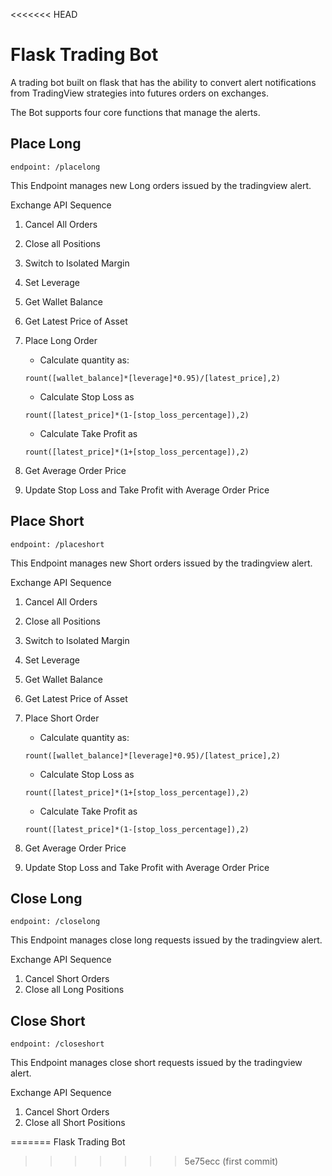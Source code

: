 <<<<<<< HEAD
# Flask Trading Bot
A trading bot built on flask that has the ability to convert alert notifications from TradingView strategies into futures orders on exchanges.

The Bot supports four core functions that manage the alerts.

## Place Long
    
    endpoint: /placelong
    
This Endpoint manages new Long orders issued by the tradingview alert.

Exchange API Sequence
1. Cancel All Orders
2. Close all Positions
3. Switch to Isolated Margin
4. Set Leverage
5. Get Wallet Balance
6. Get Latest Price of Asset
7. Place Long Order

    - Calculate quantity as: 
    ```
    rount([wallet_balance]*[leverage]*0.95)/[latest_price],2)
    ```
    - Calculate Stop Loss as 
    ```
    rount([latest_price]*(1-[stop_loss_percentage]),2)
    ```
    - Calculate Take Profit as 
    ```
    rount([latest_price]*(1+[stop_loss_percentage]),2)
    ```
8. Get Average Order Price
9. Update Stop Loss and Take Profit with Average Order Price

## Place Short
    
    endpoint: /placeshort
    
This Endpoint manages new Short orders issued by the tradingview alert.

Exchange API Sequence
1. Cancel All Orders
2. Close all Positions
3. Switch to Isolated Margin
4. Set Leverage
5. Get Wallet Balance
6. Get Latest Price of Asset
7. Place Short Order

    - Calculate quantity as: 
    ```
    rount([wallet_balance]*[leverage]*0.95)/[latest_price],2)
    ```
    - Calculate Stop Loss as 
    ```
    rount([latest_price]*(1+[stop_loss_percentage]),2)
    ```
    - Calculate Take Profit as 
    ```
    rount([latest_price]*(1-[stop_loss_percentage]),2)
    ```
8. Get Average Order Price
9. Update Stop Loss and Take Profit with Average Order Price

## Close Long
    
    endpoint: /closelong
    
This Endpoint manages close long requests issued by the tradingview alert.

Exchange API Sequence
1. Cancel Short Orders
2. Close all Long Positions

## Close Short
    
    endpoint: /closeshort
    
This Endpoint manages close short requests issued by the tradingview alert.

Exchange API Sequence
1. Cancel Short Orders
2. Close all Short Positions

=======
Flask Trading Bot
>>>>>>> 5e75ecc (first commit)
